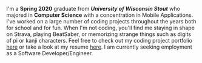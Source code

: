 I'm a __Spring 2020__ graduate from ***University of Wisconsin Stout*** who majored in **Computer Science** with a concentration in Mobile Applications. I've worked on a large number of coding projects throughout the years both for school and for fun. When I'm not coding, you'll find me staying in shape on Strava, playing BeatSaber, or memorizing strange things such as digits of pi or kanji characters. Feel free to check out my coding project portfolio [here](/projects.html) or take a look at my resume [here](/resume.html). I am currently seeking employment as a Software Developer/Engineer.